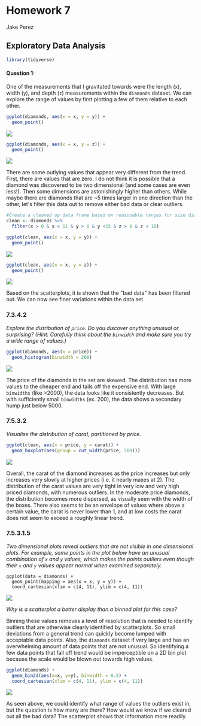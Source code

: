 # Homework 7

Jake Perez

## Exploratory Data Analysis

``` r
library(tidyverse)
```

#### Question 1:

One of the measurements that I gravitated towards were the length (`x`), width (`y`), and depth (`z`) measurements within the `diamonds` dataset. We can explore the range of values by first plotting a few of them relative to each other.

``` r
ggplot(diamonds, aes(x = x, y = y)) +
  geom_point()
```

![](hmk_07_files/figure-gfm/unnamed-chunk-2-1.png)

``` r
ggplot(diamonds, aes(x = x, y = z)) +
  geom_point()
```

![](hmk_07_files/figure-gfm/unnamed-chunk-3-1.png)

There are some outlying values that appear very different from the trend. First, there are values that are zero. I do not think it is possible that a diamond was discovered to be two dimensional (and some cases are even less!). Then some dimensions are astonishingly higher than others. While maybe there are diamonds that are \~5 times larger in one direction than the other, let's filter this data out to remove either bad data or clear outliers.

``` r
#Create a cleaned up data frame based on reasonable ranges for size dimensions
clean <- diamonds %>%
  filter(x > 0 & x < 11 & y > 0 & y <15 & z > 0 & z < 10)

ggplot(clean, aes(x = x, y = y)) +
  geom_point()
```

![](hmk_07_files/figure-gfm/unnamed-chunk-4-1.png)

``` r
ggplot(clean, aes(x = x, y = z)) +
  geom_point()
```

![](hmk_07_files/figure-gfm/unnamed-chunk-5-1.png)

Based on the scatterplots, it is shown that the "bad data" has been filtered out. We can now see finer variations within the data set.

### 7.3.4.2

*Explore the distribution of `price`. Do you discover anything unusual or surprising? (Hint: Carefully think about the `binwidth` and make sure you try a wide range of values.)*

``` r
ggplot(diamonds, aes(x = price)) + 
  geom_histogram(binwidth = 200)
```

![](hmk_07_files/figure-gfm/unnamed-chunk-6-1.png)

The price of the diamonds in the set are skewed. The distribution has more values to the cheaper end and tails off the expensive end. With large `binwidths` (like \>2000), the data looks like it consistently decreases. But with sufficiently small `binwidths` (ex. 200), the data shows a secondary hump just below 5000.

### 7.5.3.2

*Visualise the distribution of carat, partitioned by price.*

``` r
ggplot(clean, aes(x = price, y = carat)) + 
  geom_boxplot(aes(group = cut_width(price, 500)))
```

![](hmk_07_files/figure-gfm/unnamed-chunk-7-1.png)

Overall, the carat of the diamond increases as the price increases but only increases very slowly at higher prices (i.e. it nearly maxes at 2). The distribution of the carat values are very tight in very low and very high priced diamonds, with numerous outliers. In the moderate price diamonds, the distribution becomes more dispersed, as visually seen with the width of the boxes. There also seems to be an envelope of values where above a certain value, the carat is never lower than 1, and at low costs the carat does not seem to exceed a roughly linear trend.

### 7.5.3.1.5

*Two dimensional plots reveal outliers that are not visible in one dimensional plots. For example, some points in the plot below have an unusual combination of `x` and `y` values, which makes the points outliers even though their `x` and `y` values appear normal when examined separately.*

    ggplot(data = diamonds) +
      geom_point(mapping = aes(x = x, y = y)) +
      coord_cartesian(xlim = c(4, 11), ylim = c(4, 11))

![](https://d33wubrfki0l68.cloudfront.net/b75ede65f85da37195fc8d31cae5f70efcd5e0b0/b8a4a/eda_files/figure-html/unnamed-chunk-35-1.png)

*Why is a scatterplot a better display than a binned plot for this case?*

Binning these values removes a level of resolution that is needed to identify outliers that are otherwise clearly identified by scatterplots. So small deviations from a general trend can quickly become lumped with acceptable data points. Also, the `diamonds` dataset if very large and has an overwhelming amount of data points that are not unusual. So identifying a few data points that fall off trend would be imperceptible on a 2D bin plot because the scale would be blown out towards high values.

``` r
ggplot(diamonds) +
  geom_bin2d(aes(x=x, y=y), binwidth = 0.5) +
  coord_cartesian(xlim = c(4, 11), ylim = c(4, 11))
```

![](hmk_07_files/figure-gfm/unnamed-chunk-8-1.png)

As seen above, we could identify what range of values the outliers exist in, but the question is how many are there? How would we know if we cleared out all the bad data? The scatterplot shows that information more readily.
